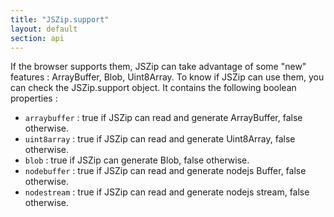 ```yaml
---
title: "JSZip.support"
layout: default
section: api
---
```


If the browser supports them, JSZip can take advantage of some "new" features :
ArrayBuffer, Blob, Uint8Array. To know if JSZip can use them, you can check the
JSZip.support object. It contains the following boolean properties :

* `arraybuffer` : true if JSZip can read and generate ArrayBuffer, false otherwise.
* `uint8array` : true if JSZip can read and generate Uint8Array, false otherwise.
* `blob` : true if JSZip can generate Blob, false otherwise.
* `nodebuffer` : true if JSZip can read and generate nodejs Buffer, false otherwise.
* `nodestream` : true if JSZip can read and generate nodejs stream, false otherwise.


